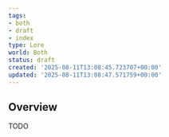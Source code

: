 ```yaml
---
tags:
- both
- draft
- index
type: Lore
world: Both
status: draft
created: '2025-08-11T13:08:45.723707+00:00'
updated: '2025-08-11T13:08:47.571759+00:00'
---
```



## Overview

TODO
